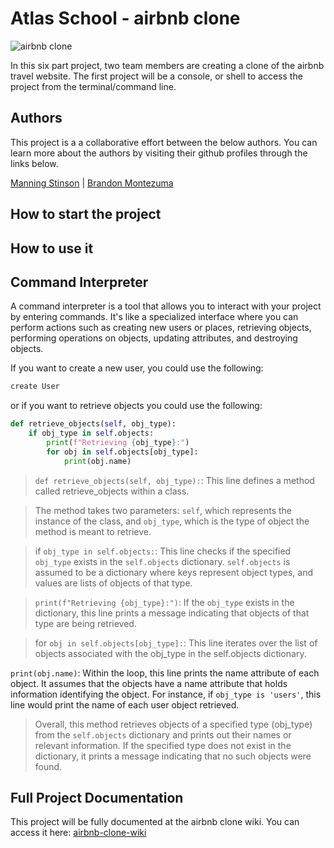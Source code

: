 # Atlas School - airbnb clone

![airbnb clone](https://github.com/manningstinson/atlas-AirBnB_clone/assets/104523090/2293c7ad-a821-417a-8acb-dc2c6961d06b)

In this six part project, two team members are creating a clone of the airbnb travel website. The first project will be a console, or shell to access the project from the terminal/command line.

## Authors

This project is a a collaborative effort between the below authors. You can learn more about the authors by visiting their github profiles through the links below.

[Manning Stinson](https://github.com/manningstinson) |
[Brandon Montezuma](https://github.com/bmontezuma)

## How to start the project

## How to use it

## Command Interpreter

A command interpreter is a tool that allows you to interact with your project by entering commands. It's like a specialized interface where you can perform actions such as creating new users or places, retrieving objects, performing operations on objects, updating attributes, and destroying objects.

If you want to create a new user, you could use the following:

```python
create User
```

or if you want to retrieve objects you could use the following:
```Python
def retrieve_objects(self, obj_type):
    if obj_type in self.objects:
        print(f"Retrieving {obj_type}:")
        for obj in self.objects[obj_type]:
            print(obj.name)
```
> ```def retrieve_objects(self, obj_type):```: This line defines a method called retrieve_objects within a class. <br>

> The method takes two parameters: ```self```, which represents the instance of the class, and ```obj_type```, which is the type of object the method is meant to retrieve.

> if ```obj_type in self.objects:```: This line checks if the specified ```obj_type``` exists in the ```self.objects``` dictionary. ```self.objects``` is assumed to be a dictionary where keys represent object types, and values are lists of objects of that type.

>  ```print(f"Retrieving {obj_type}:")```: If the ```obj_type``` exists in the dictionary, this line prints a message indicating that objects of that type are being retrieved.

> for ```obj in self.objects[obj_type]:```: This line iterates over the list of objects associated with the obj_type in the self.objects dictionary.

```print(obj.name)```: Within the loop, this line prints the name attribute of each object. It assumes that the objects have a name attribute that holds information identifying the object. 
For instance, if ```obj_type is 'users'```, this line would print the name of each user object retrieved.

> Overall, this method retrieves objects of a specified type (obj_type) from the ```self.objects``` dictionary and prints out their names or relevant information. If the specified type does not exist in the dictionary, it prints a message indicating that no such objects were found.
>


## Full Project Documentation

This project will be fully documented at the airbnb clone wiki. You can access it here:
[airbnb-clone-wiki](https://github.com/manningstinson/atlas-AirBnB_clone/wiki/Home-%7C-airbnb-clone)
